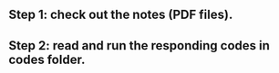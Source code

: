 ## Step 1: check out the notes (PDF files).
## Step 2: read and run the responding codes in codes folder.
